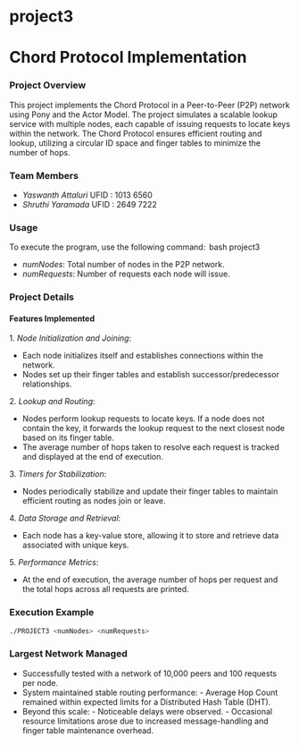 # project3

# Chord Protocol Implementation

### Project Overview
This project implements the Chord Protocol in a Peer-to-Peer (P2P) network using Pony and the Actor Model. The project simulates a scalable lookup service with multiple nodes, each capable of issuing requests to locate keys within the network. The Chord Protocol ensures efficient routing and lookup, utilizing a circular ID space and finger tables to minimize the number of hops.

### Team Members
- ⁠*Yaswanth Attaluri* 
      UFID : 1013 6560
- *Shruthi Yaramada*
      UFID : 2649 7222

### Usage
To execute the program, use the following command:
⁠ bash
project3 <numNodes> <numRequests>
 ⁠
- ⁠*numNodes*: Total number of nodes in the P2P network.
- ⁠*numRequests*: Number of requests each node will issue.

### Project Details
#### Features Implemented
1.⁠ ⁠*Node Initialization and Joining*:
   - Each node initializes itself and establishes connections within the network.
   - Nodes set up their finger tables and establish successor/predecessor relationships.
   
2.⁠ ⁠*Lookup and Routing*:
   - Nodes perform lookup requests to locate keys. If a node does not contain the key, it forwards the lookup request to the next closest node based on its finger table.
   - The average number of hops taken to resolve each request is tracked and displayed at the end of execution.

3.⁠ ⁠*Timers for Stabilization*:
   - Nodes periodically stabilize and update their finger tables to maintain efficient routing as nodes join or leave.
   
4.⁠ ⁠*Data Storage and Retrieval*:
   - Each node has a key-value store, allowing it to store and retrieve data associated with unique keys.
   
5.⁠ ⁠*Performance Metrics*:
   - At the end of execution, the average number of hops per request and the total hops across all requests are printed.

### Execution Example
```bash
./PROJECT3 <numNodes> <numRequests>
```

### Largest Network Managed
- Successfully tested with a network of 10,000 peers and 100 requests per node.
- System maintained stable routing performance:
      - Average Hop Count remained within expected limits for a Distributed Hash Table (DHT).
- Beyond this scale:
      - Noticeable delays were observed.
      - Occasional resource limitations arose due to increased message-handling and finger table maintenance overhead.
